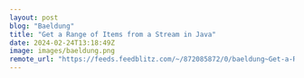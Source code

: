 ```yaml
---
layout: post
blog: "Baeldung"
title: "Get a Range of Items from a Stream in Java"
date: 2024-02-24T13:18:49Z
image: images/baeldung.png
remote_url: "https://feeds.feedblitz.com/~/872085872/0/baeldung~Get-a-Range-of-Items-from-a-Stream-in-Java"
---
```

